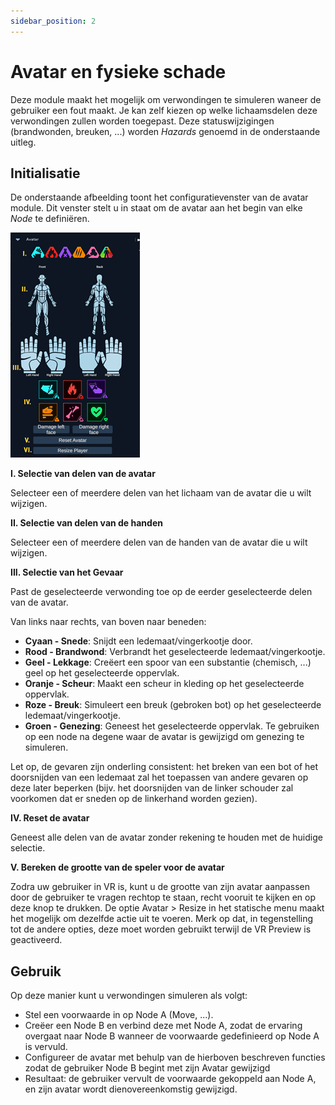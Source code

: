 ```yaml
---
sidebar_position: 2
---
```


# Avatar en fysieke schade

Deze module maakt het mogelijk om verwondingen te simuleren waneer de gebruiker een fout maakt. Je kan zelf kiezen op welke lichaamsdelen deze verwondingen zullen worden toegepast. Deze statuswijzigingen (brandwonden, breuken, ...) worden *Hazards* genoemd in de onderstaande uitleg.

## Initialisatie

De onderstaande afbeelding toont het configuratievenster van de avatar module. Dit venster stelt u in staat om de avatar aan het begin van elke *Node* te definiëren.

![Avatar initialisatie functies](/img/avatar_initfeatures.png)

**I. Selectie van delen van de avatar**

Selecteer een of meerdere delen van het lichaam van de avatar die u wilt wijzigen.

**II. Selectie van delen van de handen**

Selecteer een of meerdere delen van de handen van de avatar die u wilt wijzigen.

**III. Selectie van het Gevaar**

Past de geselecteerde verwonding toe op de eerder geselecteerde delen van de avatar.

Van links naar rechts, van boven naar beneden:
* **Cyaan - Snede**: Snijdt een ledemaat/vingerkootje door.
* **Rood - Brandwond**: Verbrandt het geselecteerde ledemaat/vingerkootje.
* **Geel - Lekkage**: Creëert een spoor van een substantie (chemisch, ...) geel op het geselecteerde oppervlak.
* **Oranje - Scheur**: Maakt een scheur in kleding op het geselecteerde oppervlak.
* **Roze - Breuk**: Simuleert een breuk (gebroken bot) op het geselecteerde ledemaat/vingerkootje.
* **Groen - Genezing**: Geneest het geselecteerde oppervlak. Te gebruiken op een node na degene waar de avatar is gewijzigd om genezing te simuleren.

Let op, de gevaren zijn onderling consistent: het breken van een bot of het doorsnijden van een ledemaat zal het toepassen van andere gevaren op deze later beperken (bijv. het doorsnijden van de linker schouder zal voorkomen dat er sneden op de linkerhand worden gezien).

**IV. Reset de avatar**

Geneest alle delen van de avatar zonder rekening te houden met de huidige selectie.

**V. Bereken de grootte van de speler voor de avatar**

Zodra uw gebruiker in VR is, kunt u de grootte van zijn avatar aanpassen door de gebruiker te vragen rechtop te staan, recht vooruit te kijken en op deze knop te drukken. De optie Avatar > Resize in het statische menu maakt het mogelijk om dezelfde actie uit te voeren. Merk op dat, in tegenstelling tot de andere opties, deze moet worden gebruikt terwijl de VR Preview is geactiveerd.

## Gebruik

Op deze manier kunt u verwondingen simuleren als volgt:
* Stel een voorwaarde in op Node A (Move, ...).
* Creëer een Node B en verbind deze met Node A, zodat de ervaring overgaat naar Node B wanneer de voorwaarde gedefinieerd op Node A is vervuld.
* Configureer de avatar met behulp van de hierboven beschreven functies zodat de gebruiker Node B begint met zijn Avatar gewijzigd
* Resultaat: de gebruiker vervult de voorwaarde gekoppeld aan Node A, en zijn avatar wordt dienovereenkomstig gewijzigd.
